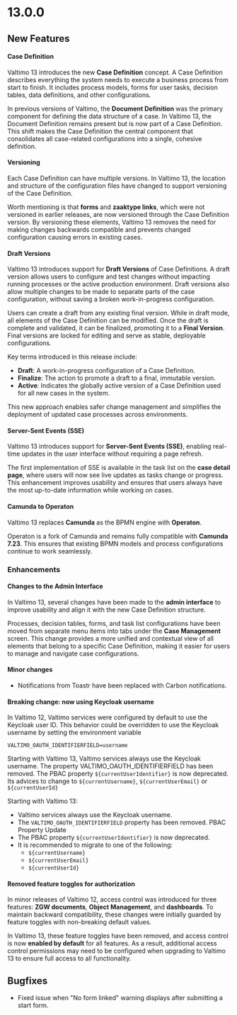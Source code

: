 # 13.0.0

## New Features

#### Case Definition

Valtimo 13 introduces the new **Case Definition** concept. A Case Definition describes everything the system needs to execute a business process from start to finish. It includes process models, forms for user tasks, decision tables, data definitions, and other configurations.

In previous versions of Valtimo, the **Document Definition** was the primary component for defining the data structure of a case. In Valtimo 13, the Document Definition remains present but is now part of a Case Definition. This shift makes the Case Definition the central component that consolidates all case-related configurations into a single, cohesive definition.

#### Versioning

Each Case Definition can have multiple versions. In Valtimo 13, the location and structure of the configuration files have changed to support versioning of the Case Definition.&#x20;

Worth mentioning is that **forms** and **zaaktype links**, which were not versioned in earlier releases, are now versioned through the Case Definition version. By versioning these elements, Valtimo 13 removes the need for making changes backwards compatible and prevents changed configuration causing errors in existing cases.

#### Draft Versions

Valtimo 13 introduces support for **Draft Versions** of Case Definitions. A draft version allows users to configure and test changes without impacting running processes or the active production environment. Draft versions also allow multiple changes to be made to separate parts of the case configuration, without saving a broken work-in-progress configuration.

Users can create a draft from any existing final version. While in draft mode, all elements of the Case Definition can be modified. Once the draft is complete and validated, it can be finalized, promoting it to a **Final Version**. Final versions are locked for editing and serve as stable, deployable configurations.

Key terms introduced in this release include:

* **Draft**: A work-in-progress configuration of a Case Definition.
* **Finalize**: The action to promote a draft to a final, immutable version.
* **Active**: Indicates the globally active version of a Case Definition used for all new cases in the system.

This new approach enables safer change management and simplifies the deployment of updated case processes across environments.

#### Server-Sent Events (SSE)

Valtimo 13 introduces support for **Server-Sent Events (SSE)**, enabling real-time updates in the user interface without requiring a page refresh.

The first implementation of SSE is available in the task list on the **case detail page**, where users will now see live updates as tasks change or progress. This enhancement improves usability and ensures that users always have the most up-to-date information while working on cases.

#### Camunda to Operaton

Valtimo 13 replaces **Camunda** as the BPMN engine with **Operaton**.

Operaton is a fork of Camunda and remains fully compatible with **Camunda 7.23**. This ensures that existing BPMN models and process configurations continue to work seamlessly.&#x20;

### Enhancements

#### Changes to the Admin Interface

In Valtimo 13, several changes have been made to the **admin interface** to improve usability and align it with the new Case Definition structure.

Processes, decision tables, forms, and task list configurations have been moved from separate menu items into tabs under the **Case Management** screen. This change provides a more unified and contextual view of all elements that belong to a specific Case Definition, making it easier for users to manage and navigate case configurations.

#### Minor changes

- Notifications from Toastr have been replaced with Carbon notifications.

#### Breaking change: now using Keycloak username

In Valtimo 12, Valtimo services were configured by default to use the Keycloak user ID.
This behavior could be overridden to use the Keycloak username by setting the environment variable
```shell
VALTIMO_OAUTH_IDENTIFIERFIELD=username  
```

Starting with Valtimo 13, Valtimo services always use the Keycloak username.
The property VALTIMO_OAUTH_IDENTIFIERFIELD has been removed.
The PBAC property `${currentUserIdentifier}` is now deprecated. Its advices to change to `${currentUsername}`, `${currentUserEmail}` or `${currentUserId}`

Starting with Valtimo 13:
- Valtimo services always use the Keycloak username.
- The `VALTIMO_OAUTH_IDENTIFIERFIELD` property has been removed.
PBAC Property Update
- The PBAC property `${currentUserIdentifier}` is now deprecated.
- It is recommended to migrate to one of the following:
  - `${currentUsername}`
  - `${currentUserEmail}`
  - `${currentUserId}`

#### Removed feature toggles for authorization

In minor releases of Valtimo 12, access control was introduced for three features: **ZGW documents**, **Object Management**, and **dashboards**. To maintain backward compatibility, these changes were initially guarded by feature toggles with non-breaking default values.

In Valtimo 13, these feature toggles have been removed, and access control is now **enabled by default** for all features. As a result, additional access control permissions may need to be configured when upgrading to Valtimo 13 to ensure full access to all functionality.

## Bugfixes

*  Fixed issue when "No form linked" warning displays after submitting a start form.

